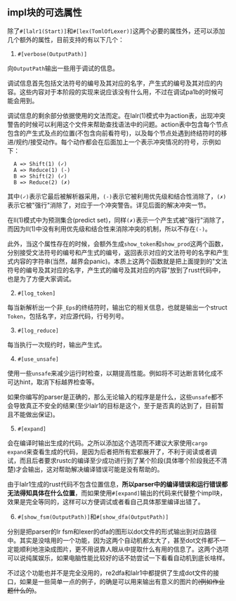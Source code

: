 ## impl块的可选属性

除了`#[lalr1(Start)]`和`#[lex(TomlOfLexer)]`这两个必要的属性外，还可以添加几个额外的属性，目前支持的有以下几个：

1. `#[verbose(OutputPath)]`

  向`OutputPath`输出一些用于调试的信息。

  调试信息首先包括文法符号的编号及其对应的名字，产生式的编号及其对应的内容。这些内容对于本阶段的实现来说应该没有什么用，不过在调试pa1b的时候可能会用到。

  调试信息的剩余部分依据使用的文法而定。在lalr(1)模式中为action表，出现冲突警告的时候可以利用这个文件来帮助查找语法中的问题。action表中包含每个节点包含的产生式及点的位置(不包含向前看符号)，以及每个节点处遇到终结符时的移进/规约/接受动作。每个动作都会在后面加上一个表示冲突情况的符号，示例如下：

  ```
    A => Shift(1) (✓)
    A => Reduce(1) (-)
    B => Shift(2) (✓)
    B => Reduce(2) (✗)
  ```

  其中`(✓)`表示它最后被解析器采用，`(-)`表示它被利用优先级和结合性消除了，`(✗)`表示它被"强行"消除了，对应于一个冲突警告。详见后面的解决冲突一节。

  在ll(1)模式中为预测集合(predict set)，同样`(✗)`表示一个产生式被"强行"消除了，而因为ll(1)中没有利用优先级和结合性来消除冲突的机制，所以不存在`(-)`。

  此外，当这个属性存在的时候，会额外生成`show_token`和`show_prod`这两个函数，分别接受文法符号的编号和产生式的编号，返回表示对应的文法符号的名字和产生式内容的字符串(当然，越界会panic)。本质上这两个函数就是把上面提到的"文法符号的编号及其对应的名字，产生式的编号及其对应的内容"放到了rust代码中，也是为了方便大家调试。

2. `#[log_token]`

  每当新解析出一个非`_Eps`的终结符时，输出它的相关信息，也就是输出一个struct `Token`，包括名字，对应源代码，行号列号。

3. `#[log_reduce]` 

  每当执行一次规约时，输出产生式。

4. `#[use_unsafe]` 
  
  使用一些`unsafe`来减少运行时检查，以期提高性能。例如将不可达断言转化成不可达hint，取消下标越界检查等。
  
  如果你编写的parser是正确的，那么无论输入的程序是是什么，这些`unsafe`都不会导致真正不安全的结果(至少lalr1的目标是这个，至于是否真的达到了，目前暂且不能做出保证)。

5. `#[expand]`

  会在编译时输出生成的代码。之所以添加这个选项而不建议大家使用`cargo expand`来查看生成的代码，是因为后者把所有宏都展开了，不利于阅读或者调试，而且后者要求rustc的编译至少成功进行到了某个阶段(具体哪个阶段我还不清楚)才会输出，这对帮助解决编译错误可能是没有帮助的。
  
  由于lalr1生成的rust代码不包含位置信息，**所以parser中的编译错误和运行错误都无法得知具体在什么位置**，而如果使用`#[expand]`输出的代码来代替整个impl块，效果是完全等同的，这样可以方便调试或者看自己具体那里编译出错了。

6. `#[show_fsm(OutputPath)]`和`#[show_dfa(OutputPath)]`

  分别是把parser的lr fsm和lexer的dfa的图形以dot文件的形式输出到对应路径中。其实是没啥用的一个功能，因为这两个自动机都太大了，甚至dot文件都不一定能顺利地渲染成图片，更不用说靠人眼从中提取什么有用的信息了。这两个选项可以说纯属娱乐，如果电脑性能比较好的话不妨尝试一下看看自动机到底长啥样。

  不过这个功能也并不是完全没用的，re2dfa和lalr1中都提供了生成dot文件的接口，如果是一些简单一点的例子，的确是可以用来输出有意义的图片的~~(例如作业题什么的)~~。